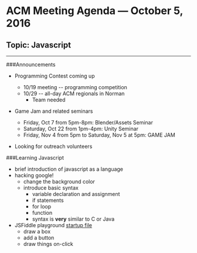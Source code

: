 # ACM Meeting Agenda — October 5, 2016

## Topic: Javascript

---

###Announcements

* Programming Contest coming up
	* 10/19 meeting -- programming competition
	* 10/29 -- all-day ACM regionals in Norman
		* Team needed

* Game Jam and related seminars
	* Friday, Oct 7 from 5pm-8pm: Blender/Assets Seminar
	* Saturday, Oct 22 from 1pm-4pm: Unity Seminar
	* Friday, Nov 4 from 5pm to Saturday, Nov 5 at 5pm: GAME JAM

* Looking for outreach volunteers

###Learning Javascript

* brief introduction of javascript as a language
* hacking google!
	* change the background color
	* introduce basic syntax
		* variable declaration and assignment
		* if statements
		* for loop
		* function
		* syntax is **very** similar to C or Java
* JSFiddle playground [startup file](https://jsfiddle.net/ry5o3uc5/20/)
	* draw a box
	* add a button
	* draw things on-click

